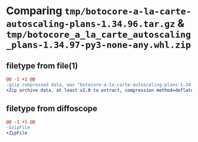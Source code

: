 # Comparing `tmp/botocore-a-la-carte-autoscaling-plans-1.34.96.tar.gz` & `tmp/botocore_a_la_carte_autoscaling_plans-1.34.97-py3-none-any.whl.zip`

## filetype from file(1)

```diff
@@ -1 +1 @@
-gzip compressed data, was "botocore-a-la-carte-autoscaling-plans-1.34.96.tar", last modified: Thu May  2 01:01:12 2024, max compression
+Zip archive data, at least v2.0 to extract, compression method=deflate
```

## filetype from diffoscope

```diff
@@ -1 +1 @@
-GzipFile
+ZipFile
```

